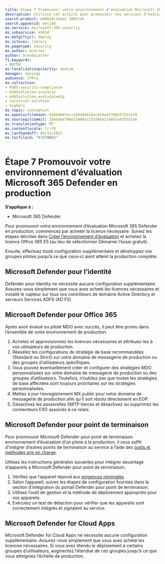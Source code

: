 ```yaml
---
title: Étape 7 Promouvoir votre environnement d’évaluation Microsoft 365 Defender en production
description: Utilisez cet article pour promouvoir vos versions d’évaluation de MDI, MDO, MDE et Defender pour Cloud Apps vers votre environnement en direct dans Microsoft 365 Defender ou M365D.
search.product: eADQiWindows 10XVcnh
search.appverid: met150
ms.service: microsoft-365-security
ms.subservice: m365d
ms.mktglfcycl: deploy
ms.sitesec: library
ms.pagetype: security
ms.author: bcarter
author: brendacarter
f1.keywords:
- NOCSH
ms.localizationpriority: medium
manager: dansimp
audience: ITPro
ms.collection:
- M365-security-compliance
- m365solution-scenario
- m365solution-evalutatemtp
- zerotrust-solution
- highpri
ms.topic: conceptual
ms.openlocfilehash: 018b8047ecce5dd4d41becb19ed779025715fe70
ms.sourcegitcommit: 10e6abe740e27000e223378eb17d657a47555fa8
ms.translationtype: MT
ms.contentlocale: fr-FR
ms.lasthandoff: 08/31/2022
ms.locfileid: "67479663"
---
```

# <a name="step-7-promote-your-microsoft-365-defender-evaluation-environment-to-production"></a>Étape 7 Promouvoir votre environnement d’évaluation Microsoft 365 Defender en production

**S’applique à :**
- Microsoft 365 Defender

Pour promouvoir votre environnement d’évaluation Microsoft 365 Defender en production, commencez par acheter la licence nécessaire. Suivez les étapes décrites dans [Créer l’environnement d’évaluation](eval-create-eval-environment.md) et achetez la licence Office 365 E5 (au lieu de sélectionner Démarrer l’essai gratuit).

Ensuite, effectuez toute configuration supplémentaire et développez vos groupes pilotes jusqu’à ce que ceux-ci aient atteint la production complète.

## <a name="microsoft-defender-for-identity"></a>Microsoft Defender pour l’identité

Defender pour Identity ne nécessite aucune configuration supplémentaire. Assurez-vous simplement que vous avez acheté les licences nécessaires et installé le capteur sur tous vos contrôleurs de domaine Active Directory et serveurs Services ADFS (AD FS).

## <a name="microsoft-defender-for-office-365"></a>Microsoft Defender pour Office 365

Après avoir évalué ou piloté MDO avec succès, il peut être promu dans l’ensemble de votre environnement de production.

1. Achetez et approvisionnez les licences nécessaires et attribuez-les à vos utilisateurs de production.
2. Réexélez les configurations de stratégie de base recommandées (Standard ou Strict) sur votre domaine de messagerie de production ou des groupes d’utilisateurs spécifiques.
3. Vous pouvez éventuellement créer et configurer des stratégies MDO personnalisées sur votre domaine de messagerie de production ou des groupes d’utilisateurs.  Toutefois, n’oubliez pas que toutes les stratégies de base affectées sont toujours prioritaires sur les stratégies personnalisées.
4. Mettez à jour l’enregistrement MX public pour votre domaine de messagerie de production afin qu’il soit résolu directement en EOP.
5. Désactivez les passerelles SMTP tierces et désactivez ou supprimez les connecteurs EXO associés à ce relais.

## <a name="microsoft-defender-for-endpoint"></a>Microsoft Defender pour point de terminaison

Pour promouvoir Microsoft Defender pour point de terminaison environnement d’évaluation d’un pilote à la production, il vous suffit d’intégrer d’autres points de terminaison au service à l’aide des [outils et méthodes pris en charge](../defender-endpoint/onboard-configure.md).

Utilisez les instructions générales suivantes pour intégrer davantage d’appareils à Microsoft Defender pour point de terminaison.

1. Vérifiez que l’appareil répond aux [exigences minimales](../defender-endpoint/minimum-requirements.md).
2. Selon l’appareil, suivez les étapes de configuration fournies dans la section d’intégration du portail Defender pour point de terminaison.
3. Utilisez l’outil de gestion et la méthode de déploiement appropriés pour vos appareils.
4. Exécutez un test de détection pour vérifier que les appareils sont correctement intégrés et signalent au service.

## <a name="microsoft-defender-for-cloud-apps"></a>Microsoft Defender for Cloud Apps

Microsoft Defender for Cloud Apps ne nécessite aucune configuration supplémentaire. Assurez-vous simplement que vous avez acheté les licences nécessaires. Si vous avez étendu le déploiement à certains groupes d’utilisateurs, augmentez l’étendue de ces groupes jusqu’à ce que vous atteigniez l’échelle de production.
